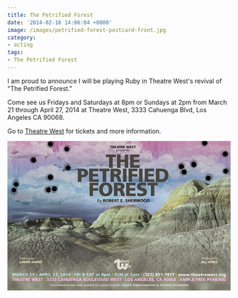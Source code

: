 ```yaml
---
title: The Petrified Forest
date: '2014-02-16 14:06:04 +0000'
image: /images/petrified-forest-postcard-front.jpg
category:
- acting
tags:
- The Petrified Forest
---
```

I am proud to announce I will be playing Ruby in Theatre West's revival of "The
Petrified Forest."

Come see us Fridays and Saturdays at 8pm or Sundays at 2pm from March 21 through
April 27, 2014 at Theatre West, 3333 Cahuenga Blvd, Los Angeles CA 90068.

Go to [Theatre West](https://theatrewest.org/on-stage/2014/the-petrified-forest) for
tickets and more information.

![The Petrified Forest](/images/petrified-forest-postcard-front.jpg)
